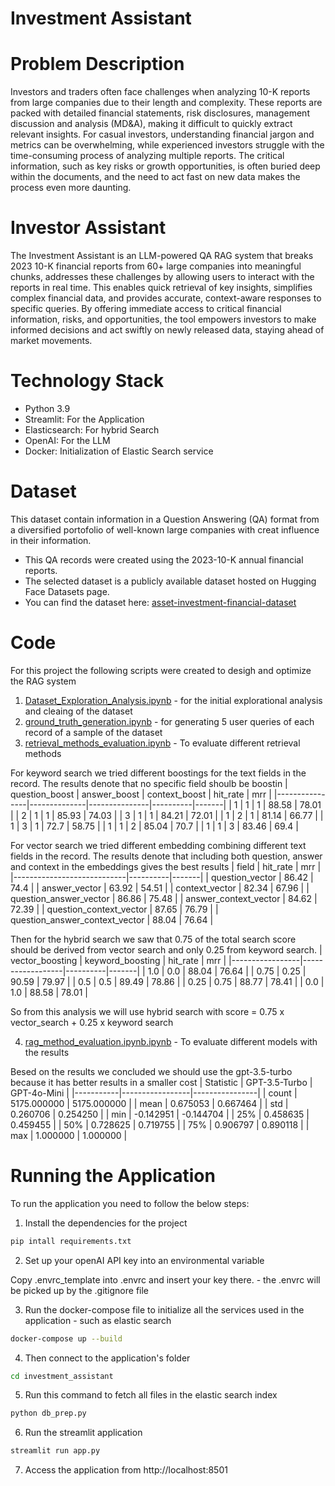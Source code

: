# Investment Assistant


# Problem Description

Investors and traders often face challenges when analyzing 10-K reports from large companies due to their length and complexity. These reports are packed with detailed financial statements, risk disclosures, management discussion and analysis (MD&A), making it difficult to quickly extract relevant insights. For casual investors, understanding financial jargon and metrics can be overwhelming, while experienced investors struggle with the time-consuming process of analyzing multiple reports. The critical information, such as key risks or growth opportunities, is often buried deep within the documents, and the need to act fast on new data makes the process even more daunting.

# Investor Assistant

The Investment Assistant is an LLM-powered QA RAG system that breaks 2023 10-K financial reports from 60+ large companies into meaningful chunks, addresses these challenges by allowing users to interact with the reports in real time. This enables quick retrieval of key insights, simplifies complex financial data, and provides accurate, context-aware responses to specific queries. By offering immediate access to critical financial information, risks, and opportunities, the tool empowers investors to make informed decisions and act swiftly on newly released data, staying ahead of market movements.

# Technology Stack

- Python 3.9
- Streamlit: For the Application
- Elasticsearch: For hybrid Search
- OpenAI: For the LLM 
- Docker: Initialization of Elastic Search service

# Dataset
This dataset contain information in a Question Answering (QA) format from a diversified portofolio of well-known large companies with creat influence in their information.
- This QA records were created using the 2023-10-K annual financial reports.
- The selected dataset is a publicly available dataset hosted on Hugging Face Datasets page.
- You can find the dataset here: [asset-investment-financial-dataset](https://huggingface.co/datasets/shashankyadav03/asset-investment-financial-dataset)

# Code
For this project the following scripts were created to desigh and optimize the RAG system
1. [Dataset_Exploration_Analysis.ipynb](data/Dataset_Exploration_Analysis.ipynb) - for the initial explorational analysis and cleaing of the dataset
2. [ground_truth_generation.ipynb](retrieval_evaluation/ground_truth_generation.ipynb) - for generating 5 user queries of each record of a sample of the dataset
3. [retrieval_methods_evaluation.ipynb](retrieval_evaluation/retrieval_methods_evaluation.ipynb) - To evaluate different retrieval methods

For keyword search we tried different boostings for the text fields in the record. The results denote that no specific field shoulb be boostin
| question_boost | answer_boost | context_boost | hit_rate | mrr   |
|----------------|--------------|---------------|----------|-------|
| 1              | 1            | 1             | 88.58    | 78.01 |
| 2              | 1            | 1             | 85.93    | 74.03 |
| 3              | 1            | 1             | 84.21    | 72.01 |
| 1              | 2            | 1             | 81.14    | 66.77 |
| 1              | 3            | 1             | 72.7     | 58.75 |
| 1              | 1            | 2             | 85.04    | 70.7  |
| 1              | 1            | 3             | 83.46    | 69.4  |

For vector search we tried different embedding combining different text fields in the record. The results denote that including both question, answer and context in the embeddings gives the best results
| field                     | hit_rate | mrr   |
|----------------------------|----------|-------|
| question_vector            | 86.42    | 74.4  |
| answer_vector              | 63.92    | 54.51 |
| context_vector             | 82.34    | 67.96 |
| question_answer_vector     | 86.86    | 75.48 |
| answer_context_vector      | 84.62    | 72.39 |
| question_context_vector    | 87.65    | 76.79 |
| question_answer_context_vector | 88.04 | 76.64 |

Then for the hybrid search we saw that 0.75 of the total search score should be derived from vector search and only 0.25 from keyword search.
| vector_boosting | keyword_boosting | hit_rate | mrr   |
|-----------------|------------------|----------|-------|
| 1.0             | 0.0              | 88.04    | 76.64 |
| 0.75            | 0.25             | 90.59    | 79.97 |
| 0.5             | 0.5              | 89.49    | 78.86 |
| 0.25            | 0.75             | 88.77    | 78.41 |
| 0.0             | 1.0              | 88.58    | 78.01 |

So from this analysis we will use hybrid search with score = 0.75 x vector_search + 0.25 x keyword search

4. [rag_method_evaluation.ipynb.ipynb](rag_evaluation/rag_method_evaluation.ipynb.ipynb) - To evaluate different models with the results

Besed on the results we concluded we should use the gpt-3.5-turbo because it has better results in a smaller cost
| Statistic | GPT-3.5-Turbo   | GPT-4o-Mini    |
|-----------|-----------------|----------------|
| count     | 5175.000000     | 5175.000000    |
| mean      | 0.675053        | 0.667464       |
| std       | 0.260706        | 0.254250       |
| min       | -0.142951       | -0.144704      |
| 25%       | 0.458635        | 0.459455       |
| 50%       | 0.728625        | 0.719755       |
| 75%       | 0.906797        | 0.890118       |
| max       | 1.000000        | 1.000000       |




# Running the Application
To run the application you need to follow the below steps:

1. Install the dependencies for the project
```bash
pip intall requirements.txt
```
2. Set up your openAI API key into an environmental variable

Copy .envrc_template into .envrc and insert your key there. - the .envrc will be picked up by the .gitignore file

3. Run the docker-compose file to initialize all the services used in the application - such as elastic search
```bash
docker-compose up --build
```
4. Then connect to the application's folder
```bash
cd investment_assistant
```
5. Run this command to fetch all files in the elastic search index
```bash
python db_prep.py
```
6. Run the streamlit application
```bash
streamlit run app.py
```
7. Access the application from http://localhost:8501

